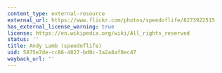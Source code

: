 ```yaml
---
content_type: external-resource
external_url: https://www.flickr.com/photos/speedoflife/8273922515
has_external_license_warning: true
license: https://en.wikipedia.org/wiki/All_rights_reserved
status: ''
title: Andy Lamb (speedoflife)
uid: 5875e7de-cc86-4827-bd0c-3a2a8af8ec47
wayback_url: ''
---
```

